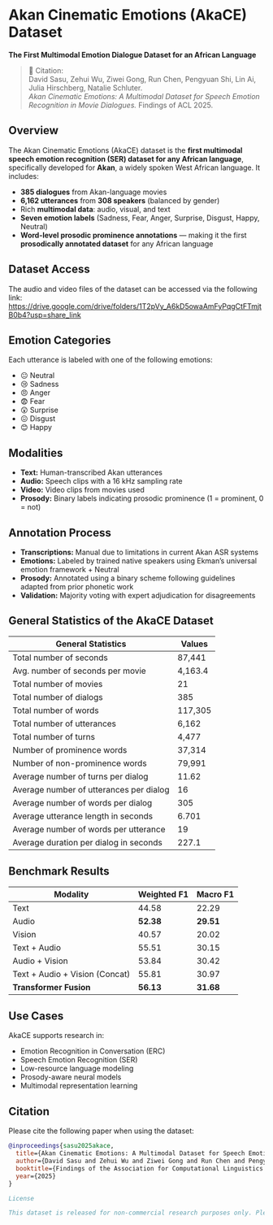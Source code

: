 # Akan Cinematic Emotions (AkaCE) Dataset

**The First Multimodal Emotion Dialogue Dataset for an African Language**

> 📝 Citation:  
> David Sasu, Zehui Wu, Ziwei Gong, Run Chen, Pengyuan Shi, Lin Ai, Julia Hirschberg, Natalie Schluter.  
> *Akan Cinematic Emotions: A Multimodal Dataset for Speech Emotion Recognition in Movie Dialogues.* Findings of ACL 2025.

## Overview

The Akan Cinematic Emotions (AkaCE) dataset is the **first multimodal speech emotion recognition (SER) dataset for any African language**, specifically developed for **Akan**, a widely spoken West African language. It includes:
- **385 dialogues** from Akan-language movies
- **6,162 utterances** from **308 speakers** (balanced by gender)
- Rich **multimodal data**: audio, visual, and text
- **Seven emotion labels** (Sadness, Fear, Anger, Surprise, Disgust, Happy, Neutral)
- **Word-level prosodic prominence annotations** — making it the first **prosodically annotated dataset** for any African language

## Dataset Access
The audio and video files of the dataset can be accessed via the following link: https://drive.google.com/drive/folders/1T2pVy_A6kD5owaAmFyPqgCtFTmjtB0b4?usp=share_link



## Emotion Categories

Each utterance is labeled with one of the following emotions:

- 😐 Neutral
- 😢 Sadness
- 😠 Anger
- 😨 Fear
- 😲 Surprise
- 😖 Disgust
- 😊 Happy

## Modalities

- **Text:** Human-transcribed Akan utterances
- **Audio:** Speech clips with a 16 kHz sampling rate
- **Video:** Video clips from movies used
- **Prosody:** Binary labels indicating prosodic prominence (1 = prominent, 0 = not)

## Annotation Process

- **Transcriptions:** Manual due to limitations in current Akan ASR systems
- **Emotions:** Labeled by trained native speakers using Ekman’s universal emotion framework + Neutral
- **Prosody:** Annotated using a binary scheme following guidelines adapted from prior phonetic work
- **Validation:** Majority voting with expert adjudication for disagreements

## General Statistics of the AkaCE Dataset

| **General Statistics**                           | **Values** |
|--------------------------------------------------|------------|
| Total number of seconds                          | 87,441     |
| Avg. number of seconds per movie                 | 4,163.4    |
| Total number of movies                           | 21         |
| Total number of dialogs                          | 385        |
| Total number of words                            | 117,305    |
| Total number of utterances                       | 6,162      |
| Total number of turns                            | 4,477      |
| Number of prominence words                       | 37,314     |
| Number of non-prominence words                   | 79,991     |
| Average number of turns per dialog               | 11.62      |
| Average number of utterances per dialog          | 16         |
| Average number of words per dialog               | 305        |
| Average utterance length in seconds              | 6.701      |
| Average number of words per utterance            | 19         |
| Average duration per dialog in seconds           | 227.1      |

## Benchmark Results

| Modality          | Weighted F1 | Macro F1 |
|------------------|-------------|----------|
| Text              | 44.58       | 22.29    |
| Audio             | **52.38**   | **29.51**|
| Vision            | 40.57       | 20.02    |
| Text + Audio      | 55.51       | 30.15    |
| Audio + Vision    | 53.84       | 30.42    |
| Text + Audio + Vision (Concat) | 55.81 | 30.97 |
| **Transformer Fusion**         | **56.13** | **31.68** |

## Use Cases

AkaCE supports research in:
- Emotion Recognition in Conversation (ERC)
- Speech Emotion Recognition (SER)
- Low-resource language modeling
- Prosody-aware neural models
- Multimodal representation learning

## Citation

Please cite the following paper when using the dataset:

```bibtex
@inproceedings{sasu2025akace,
  title={Akan Cinematic Emotions: A Multimodal Dataset for Speech Emotion Recognition in Movie Dialogues},
  author={David Sasu and Zehui Wu and Ziwei Gong and Run Chen and Pengyuan Shi and Lin Ai and Julia Hirschberg and Natalie Schluter},
  booktitle={Findings of the Association for Computational Linguistics (ACL)},
  year={2025}
}

License

This dataset is released for non-commercial research purposes only. Please refer to the LICENSE.txt for more details.

